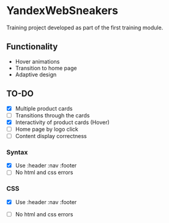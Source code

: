 # YandexWebSneakers
Training project developed as part of the first training module.

## Functionality
- Hover animations 
- Transition to home page
- Adaptive design

## TO-DO 

- [x] Multiple product cards
- [ ] Transitions through the cards
- [x] Interactivity of product cards (Hover)
- [ ] Home page by logo click
- [ ] Сontent display correctness

### Syntax
- [x] Use :header :nav :footer
- [ ] No html and css errors

### CSS 

- [x] Use :header :nav :footer
- [ ] No html and css errors




